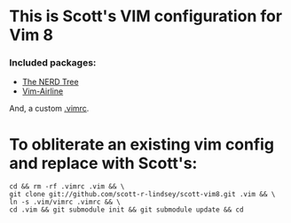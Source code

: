 
This is Scott's VIM configuration for Vim 8
===========================================

### Included packages:
 * [The NERD Tree](https://github.com/scrooloose/nerdtree)
 * [Vim-Airline](https://github.com/vim-airline/vim-airline)
 
And, a custom [.vimrc](./vimrc).



To obliterate an existing vim config and replace with Scott's:
==============================================================

    cd && rm -rf .vimrc .vim && \
    git clone git://github.com/scott-r-lindsey/scott-vim8.git .vim && \
    ln -s .vim/vimrc .vimrc && \
    cd .vim && git submodule init && git submodule update && cd


